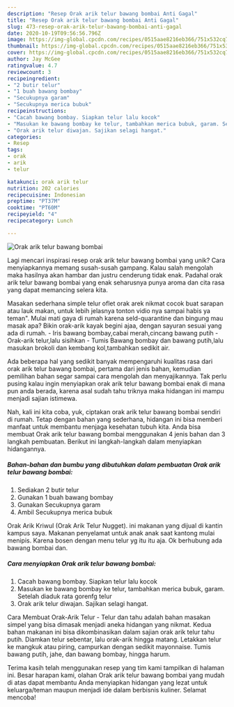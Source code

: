 ```yaml
---
description: "Resep Orak arik telur bawang bombai Anti Gagal"
title: "Resep Orak arik telur bawang bombai Anti Gagal"
slug: 473-resep-orak-arik-telur-bawang-bombai-anti-gagal
date: 2020-10-19T09:56:56.796Z
image: https://img-global.cpcdn.com/recipes/0515aae8216eb366/751x532cq70/orak-arik-telur-bawang-bombai-foto-resep-utama.jpg
thumbnail: https://img-global.cpcdn.com/recipes/0515aae8216eb366/751x532cq70/orak-arik-telur-bawang-bombai-foto-resep-utama.jpg
cover: https://img-global.cpcdn.com/recipes/0515aae8216eb366/751x532cq70/orak-arik-telur-bawang-bombai-foto-resep-utama.jpg
author: Jay McGee
ratingvalue: 4.7
reviewcount: 3
recipeingredient:
- "2 butir telur"
- "1 buah bawang bombay"
- "Secukupnya garam"
- "Secukupnya merica bubuk"
recipeinstructions:
- "Cacah bawang bombay. Siapkan telur lalu kocok"
- "Masukan ke bawang bombay ke telur, tambahkan merica bubuk, garam. Setelah diaduk rata gorenfg telur"
- "Orak arik telur diwajan. Sajikan selagi hangat."
categories:
- Resep
tags:
- orak
- arik
- telur

katakunci: orak arik telur 
nutrition: 202 calories
recipecuisine: Indonesian
preptime: "PT37M"
cooktime: "PT60M"
recipeyield: "4"
recipecategory: Lunch

---
```



![Orak arik telur bawang bombai](https://img-global.cpcdn.com/recipes/0515aae8216eb366/751x532cq70/orak-arik-telur-bawang-bombai-foto-resep-utama.jpg)

Lagi mencari inspirasi resep orak arik telur bawang bombai yang unik? Cara menyiapkannya memang susah-susah gampang. Kalau salah mengolah maka hasilnya akan hambar dan justru cenderung tidak enak. Padahal orak arik telur bawang bombai yang enak seharusnya punya aroma dan cita rasa yang dapat memancing selera kita.

Masakan sederhana simple telur oflet orak arek nikmat cocok buat sarapan atau lauk makan, untuk lebih jelasnya tonton vidio nya sampai habis ya teman&#34;. Mulai mati gaya di rumah karena seld-quarantine dan bingung mau masak apa? Bikin orak-arik kayak begini ajaa, dengan sayuran sesuai yang ada di rumah. - Iris bawang bombay,cabai merah,cincang bawang putih - Orak-arik telur,lalu sisihkan - Tumis Bawang bombay dan bawang putih,lalu masukan brokoli dan kembang kol,tambahkan sedikit air.

Ada beberapa hal yang sedikit banyak mempengaruhi kualitas rasa dari orak arik telur bawang bombai, pertama dari jenis bahan, kemudian pemilihan bahan segar sampai cara mengolah dan menyajikannya. Tak perlu pusing kalau ingin menyiapkan orak arik telur bawang bombai enak di mana pun anda berada, karena asal sudah tahu triknya maka hidangan ini mampu menjadi sajian istimewa.


Nah, kali ini kita coba, yuk, ciptakan orak arik telur bawang bombai sendiri di rumah. Tetap dengan bahan yang sederhana, hidangan ini bisa memberi manfaat untuk membantu menjaga kesehatan tubuh kita. Anda bisa membuat Orak arik telur bawang bombai menggunakan 4 jenis bahan dan 3 langkah pembuatan. Berikut ini langkah-langkah dalam menyiapkan hidangannya.

<!--inarticleads1-->

##### Bahan-bahan dan bumbu yang dibutuhkan dalam pembuatan Orak arik telur bawang bombai:

1. Sediakan 2 butir telur
1. Gunakan 1 buah bawang bombay
1. Gunakan Secukupnya garam
1. Ambil Secukupnya merica bubuk


Orak Arik Kriwul (Orak Arik Telur Nugget). ini makanan yang dijual di kantin kampus saya. Makanan penyelamat untuk anak anak saat kantong mulai menipis. Karena bosen dengan menu telur yg itu itu aja. Ok berhubung ada bawang bombai dan. 

<!--inarticleads2-->

##### Cara menyiapkan Orak arik telur bawang bombai:

1. Cacah bawang bombay. Siapkan telur lalu kocok
1. Masukan ke bawang bombay ke telur, tambahkan merica bubuk, garam. Setelah diaduk rata gorenfg telur
1. Orak arik telur diwajan. Sajikan selagi hangat.


Cara Membuat Orak-Arik Telur - Telur dan tahu adalah bahan masakan simpel yang bisa dimasak menjadi aneka hidangan yang nikmat. Kedua bahan makanan ini bisa dikombinasikan dalam sajian orak arik telur tahu putih. Diamkan telur sebentar, lalu orak-arik hingga matang. Letakkan telur ke mangkuk atau piring, campurkan dengan sedikit mayonnaise. Tumis bawang putih, jahe, dan bawang bombay, hingga harum. 

Terima kasih telah menggunakan resep yang tim kami tampilkan di halaman ini. Besar harapan kami, olahan Orak arik telur bawang bombai yang mudah di atas dapat membantu Anda menyiapkan hidangan yang lezat untuk keluarga/teman maupun menjadi ide dalam berbisnis kuliner. Selamat mencoba!
